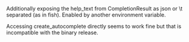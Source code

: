Additionally exposing the help_text from CompletionResult as json or \t separated (as in fish).
Enabled by another environment variable.

Accessing create_autocomplete directly seems to work fine but that is incompatible with the binary release.
